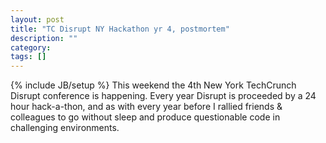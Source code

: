 ```yaml
---
layout: post
title: "TC Disrupt NY Hackathon yr 4, postmortem"
description: ""
category: 
tags: []
---
```

{% include JB/setup %}
This weekend the 4th New York TechCrunch Disrupt conference is happening. Every year Disrupt is proceeded by a 24 hour hack-a-thon, and as with every year before I rallied friends & colleagues to go without sleep and produce questionable code in challenging environments. 

